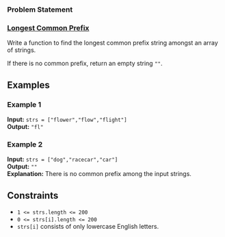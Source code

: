 ### Problem Statement

### [Longest Common Prefix](https://leetcode.com/problems/longest-common-prefix/description/)

Write a function to find the longest common prefix string amongst an array of strings.

If there is no common prefix, return an empty string `""`.

## Examples

### Example 1
**Input:** `strs = ["flower","flow","flight"]`  
**Output:** `"fl"`

### Example 2
**Input:** `strs = ["dog","racecar","car"]`  
**Output:** `""`  
**Explanation:** There is no common prefix among the input strings.

## Constraints

- `1 <= strs.length <= 200`
- `0 <= strs[i].length <= 200`
- `strs[i]` consists of only lowercase English letters.


